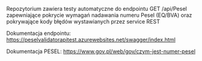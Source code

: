 Repozytorium zawiera testy automatyczne do endpointu GET /api/Pesel zapewniające pokrycie wymagań nadawania
numeru Pesel (EQ/BVA) oraz pokrywające kody błędów wystawianych przez service REST

Dokumentacja endpointu: https://peselvalidatorapitest.azurewebsites.net/swagger/index.html

Dokumentacja PESEL: https://www.gov.pl/web/gov/czym-jest-numer-pesel
